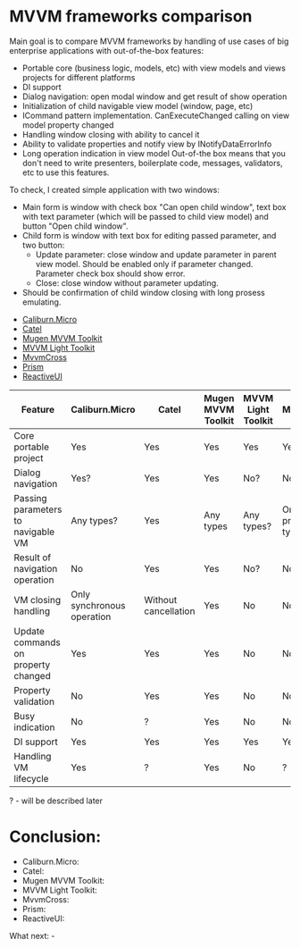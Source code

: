 # MVVM frameworks comparison

Main goal is to compare MVVM frameworks by handling of use cases of big enterprise applications with out-of-the-box features:
* Portable core (business logic, models, etc) with view models and views projects for different platforms
* DI support
* Dialog navigation: open modal window and get result of show operation
* Initialization of child navigable view model (window, page, etc)
* ICommand pattern implementation. CanExecuteChanged calling on view model property changed
* Handling window closing with ability to cancel it
* Ability to validate properties and notify view by INotifyDataErrorInfo
* Long operation indication in view model
Out-of-the box means that you don't need to write presenters, boilerplate code, messages, validators, etc to use this features.

To check, I created simple application with two windows:
* Main form is window with check box "Can open child window", text box with text parameter (which will be passed to child view model) and button "Open child window".
* Child form is window with text box for editing passed parameter, and two button:
  * Update parameter: close window and update parameter in parent view model. Should be enabled only if parameter changed. Parameter check box should show error.
  * Close: close window without parameter updating.
* Should be confirmation of child window closing with long prosess emulating. 

- [Caliburn.Micro](https://github.com/Caliburn-Micro/Caliburn.Micro)
- [Catel](https://github.com/catel/catel)
- [Mugen MVVM Toolkit](https://github.com/MugenMvvmToolkit/MugenMvvmToolkit)
- [MVVM Light Toolkit](https://mvvmlight.codeplex.com/)
- [MvvmCross](https://github.com/MvvmCross/MvvmCross)
- [Prism](https://github.com/PrismLibrary/Prism)
- [ReactiveUI](https://github.com/reactiveui/ReactiveUI)

Feature | Caliburn.Micro | Catel | Mugen MVVM Toolkit | MVVM Light Toolkit | MvvmCross | Prism | ReactiveUI
--- | --- | --- | --- | --- | --- | --- | ---
Core portable project | Yes | Yes | Yes | Yes | Yes | ? | ?
Dialog navigation | Yes? | Yes | Yes | No? | No | ? | ?
Passing parameters to navigable VM | Any types? | Yes | Any types | Any types? | Only primitives types | ? | ?
Result of navigation operation | No | Yes | Yes | No? | No | ? | ?
VM closing handling | Only synchronous operation | Without cancellation | Yes | No | No | ? | ?
Update commands on property changed | Yes | Yes | Yes | No | No | ? | ?
Property validation | No | Yes | Yes | No | No | ? | ?
Busy indication | No | ? | Yes | No | No | ? | ?
DI support | Yes | Yes | Yes | Yes | Yes | ? | ?
Handling VM lifecycle | Yes | ? | Yes | No | ? | ? | ?

? - will be described later

# Conclusion:
- Caliburn.Micro:
- Catel:
- Mugen MVVM Toolkit:
- MVVM Light Toolkit:
- MvvmCross:
- Prism:
- ReactiveUI:

What next: -